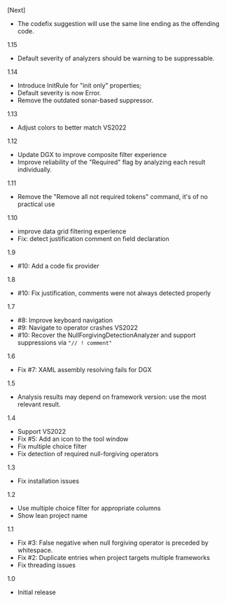 [Next]
- The codefix suggestion will use the same line ending as the offending code.

1.15
- Default severity of analyzers should be warning to be suppressable.

1.14
- Introduce InitRule for "init only" properties; 
- Default severity is now Error.
- Remove the outdated sonar-based suppressor.

1.13
- Adjust colors to better match VS2022

1.12
- Update DGX to improve composite filter experience
- Improve reliability of the "Required" flag by analyzing each result individually.

1.11
- Remove the "Remove all not required tokens" command, it's of no practical use 

1.10
- improve data grid filtering experience
- Fix: detect justification comment on field declaration

1.9
- #10: Add a code fix provider

1.8
- #10: Fix justification, comments were not always detected properly

1.7
- #8: Improve keyboard navigation
- #9: Navigate to operator crashes VS2022
- #10: Recover the NullForgivingDetectionAnalyzer and support suppressions via `"// ! comment"`

1.6
- Fix #7: XAML assembly resolving fails for DGX

1.5
- Analysis results may depend on framework version: use the most relevant result.

1.4
- Support VS2022
- Fix #5: Add an icon to the tool window
- Fix multiple choice filter
- Fix detection of required null-forgiving operators

1.3
- Fix installation issues

1.2
- Use multiple choice filter for appropriate columns
- Show lean project name

1.1
- Fix #3: False negative when null forgiving operator is preceded by whitespace.
- Fix #2: Duplicate entries when project targets multiple frameworks
- Fix threading issues

1.0
- Initial release